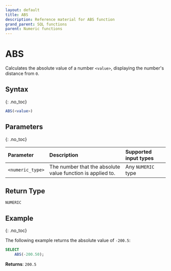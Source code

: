 ```yaml
---
layout: default
title: ABS
description: Reference material for ABS function
grand_parent: SQL functions
parent: Numeric functions
---
```


# ABS

Calculates the absolute value of a number `<value>`, displaying the number's distance from `0`. 

## Syntax
{: .no_toc}

```sql
ABS(<value>)
```
## Parameters
{: .no_toc}

| Parameter | Description                                                                                                         | Supported input types |
| :--------- | :------------------------------------------------------------------------------------------------------------------- | :-------------------|
| `<numeric_type>`   | The number that the absolute value function is applied to. | Any `NUMERIC` type |

## Return Type
`NUMERIC`

## Example
{: .no_toc}

The following example returns the absolute value of `-200.5`:

```sql
SELECT
    ABS(-200.50);
```

**Returns**: `200.5`
